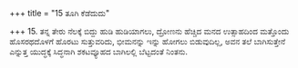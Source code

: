 +++
title = "15 ತೂಗಿ ಕೆಡೆದುದು"

+++
15. ತನ್ನ ತೇರು ನೆಲಕ್ಕೆ ಬಿದ್ದು ಹುಡಿ ಹುಡಿಯಾಗಲು, ದ್ರೋಣನು ಹೆಚ್ಚಿದ  ಮನದ ಉತ್ಸಾಹದಿಂದ ಮತ್ತೊಂದು ಹೊಸರಥದೊಳಗೆ ಹೊರಟು ಸುತ್ತುವರಿದು, ಭೀಮನನ್ನು ಇನ್ನು ಹೋಗಲು ಬಿಡುವುದಿಲ್ಲ, ಅವನ ತಲೆ ಬಾಗಿಸುತ್ತೇನೆ ಎನ್ನುತ್ತ ಯುದ್ಧಕ್ಕೆ ಸಿದ್ಧನಾಗಿ ಶಕಟವ್ಯೂಹದ ಬಾಗಿಲಲ್ಲಿ ಬೆಟ್ಟದಂತೆ ನಿಂತನು.